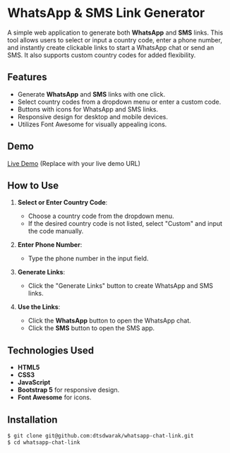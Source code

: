 # WhatsApp & SMS Link Generator

A simple web application to generate both **WhatsApp** and **SMS** links. This tool allows users to select or input a country code, enter a phone number, and instantly create clickable links to start a WhatsApp chat or send an SMS. It also supports custom country codes for added flexibility.

## Features

- Generate **WhatsApp** and **SMS** links with one click.
- Select country codes from a dropdown menu or enter a custom code.
- Buttons with icons for WhatsApp and SMS links.
- Responsive design for desktop and mobile devices.
- Utilizes Font Awesome for visually appealing icons.

## Demo

[Live Demo](https://whatsapp.dwarak.in) (Replace with your live demo URL)

## How to Use

1. **Select or Enter Country Code**:
   - Choose a country code from the dropdown menu.
   - If the desired country code is not listed, select "Custom" and input the code manually.

2. **Enter Phone Number**:
   - Type the phone number in the input field.

3. **Generate Links**:
   - Click the "Generate Links" button to create WhatsApp and SMS links.

4. **Use the Links**:
   - Click the **WhatsApp** button to open the WhatsApp chat.
   - Click the **SMS** button to open the SMS app.

## Technologies Used

- **HTML5**
- **CSS3**
- **JavaScript**
- **Bootstrap 5** for responsive design.
- **Font Awesome** for icons.

## Installation

```bash
$ git clone git@github.com:dtsdwarak/whatsapp-chat-link.git
$ cd whatsapp-chat-link
```
